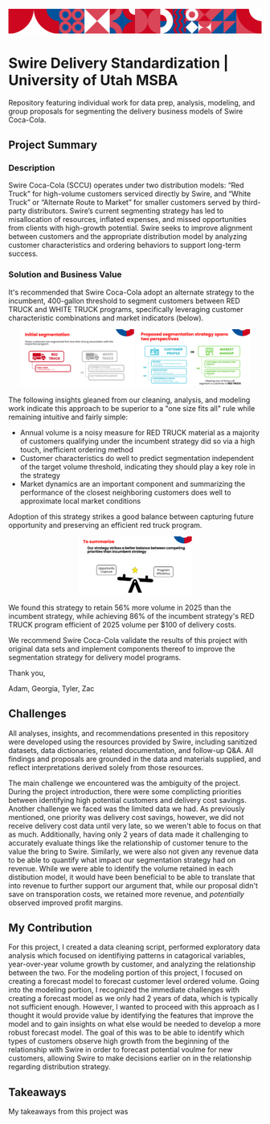 ![Swire Project Banner](./misc/swire-banner.png)

# Swire Delivery Standardization | University of Utah MSBA

Repository featuring individual work for data prep, analysis, modeling, and group proposals for segmenting the delivery business models of Swire Coca-Cola.

## Project Summary

### Description

Swire Coca-Cola (SCCU) operates under two distribution models: “Red Truck” for high-volume customers serviced directly by Swire, and “White Truck” or “Alternate Route to Market” for smaller customers served by third-party distributors. Swire’s current segmenting strategy has led to misallocation of resources, inflated expenses, and missed opportunities from clients with high-growth potential. Swire seeks to improve alignment between customers and the appropriate distribution model by analyzing customer characteristics and ordering behaviors to support long-term success.

### Solution and Business Value

It's recommended that Swire Coca-Cola adopt an alternate strategy to the incumbent, 400-gallon threshold to segment customers between RED TRUCK and WHITE TRUCK programs, specifically leveraging customer characteristic combinations and market indicators (below).

<p align="center">
  <img src="misc/segmentation-strategy-1.png" alt="Segmentation Strategy 1" width="45%" />
  <img src="misc/segmentation-strategy-2.png" alt="Segmentation Strategy 2" width="45%" />
</p>

The following insights gleaned from our cleaning, analysis, and modeling work indicate this approach to be superior to a "one size fits all" rule while remaining intuitive and fairly simple:

* Annual volume is a noisy measure for RED TRUCK material as a majority of customers qualifying under the incumbent strategy did so via a high touch, inefficient ordering method
* Customer characteristics do well to predict segmentation independent of the target volume threshold, indicating they should play a key role in the strategy
* Market dynamics are an important component and summarizing the performance of the closest neighboring customers does well to approximate local market conditions

Adoption of this strategy strikes a good balance between capturing future opportunity and preserving an efficient red truck program. 

<p align="center">
  <img src="misc/segmentation-strategy-3.png" alt="Segmentation Strategy 3" width="45%" />
</p>

We found this strategy to retain 56% more volume in 2025 than the incumbent strategy, while achieving 86% of the incumbent strategy's RED TRUCK program efficient of 2025 volume per $100 of delivery costs.

We recommend Swire Coca-Cola validate the results of this project with original data sets and implement components thereof to improve the segmentation strategy for delivery model programs. 

Thank you,

Adam, Georgia, Tyler, Zac

## Challenges

All analyses, insights, and recommendations presented in this repository were developed using the resources provided by Swire, including sanitized datasets, data dictionaries, related documentation, and follow-up Q&A. All findings and proposals are grounded in the data and materials supplied, and reflect interpretations derived solely from those resources.

The main challenge we encountered was the ambiguity of the project. During the project introduction, there were some complicting priorities between identifying high potential customers and delivery cost savings. Another challenge we faced was the limited data we had. As previously mentioned, one priority was delivery cost savings, however, we did not receive delivery cost data until very late, so we weren't able to focus on that as much. Additionally, having only 2 years of data made it challenging to accurately evaluate things like the relationship of customer tenure to the value the bring to Swire. Similarly, we were also not given any revenue data to be able to quantify what impact our segmentation strategy had on revenue. While we were able to identify the volume retained in each distibution model, it would have been beneficial to be able to translate that into revenue to further support our argument that, while our proposal didn't save on transporation costs, we retained more revenue, and *potentially* observed improved profit margins.

## My Contribution

For this project, I created a data cleaning script, performed exploratory data analysis which focused on identifiying patterns in catagorical variables, year-over-year volume growth by customer, and analyzing the relationship between the two. For the modeling portion of this project, I focused on creating a forecast model to forecast customer level ordered volume. Going into the modeling portion, I recognized the immediate challenges with creating a forecast model as we only had 2 years of data, which is typically not sufficient enough. However, I wanted to proceed with this approach as I thought it would provide value by identifying the features that improve the model and to gain insights on what else would be needed to develop a more robust forecast model. The goal of this was to be able to identify which types of customers observe high growth from the beginning of the relationship with Swire in order to forecast potential voulme for new customers, allowing Swire to make decisions earlier on in the relationship regarding distribution strategy. 

## Takeaways

My takeaways from this project was 
